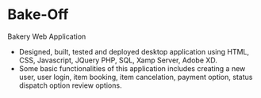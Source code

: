# Bake-Off
Bakery Web Application 
- Designed, built, tested and deployed desktop application using HTML, CSS, Javascript, JQuery PHP, SQL, Xamp Server, Adobe XD.
- Some basic functionalities of this application includes creating a new user, user login, item booking, item cancelation, payment option, status dispatch option review options.
